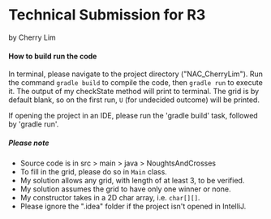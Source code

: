 # Technical Submission for R3

by Cherry Lim

#### How to build run the code

In terminal, please navigate to the project directory ("NAC_CherryLim"). Run the command 
`gradle build` to compile the code, then `gradle run` to execute it. The output of my checkState method will print to terminal. The grid is by default blank, so on the first run, `U` (for undecided outcome) will be printed.

If opening the project in an IDE, please run the 'gradle build' task, followed by 'gradle run'.

##### Please note
- Source code is in src > main > java > NoughtsAndCrosses
- To fill in the grid, please do so in `Main` class. 
- My solution allows any grid, with length of at least 3, to be verified.
- My solution assumes the grid to have only one winner or none.
 - My constructor takes in a 2D char array, i.e. `char[][]`.
- Please ignore the ".idea" folder if the project isn't opened in IntelliJ.
